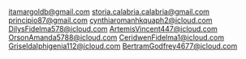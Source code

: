 itamargoldb@gmail.com
storia.calabria.calabria@gmail.com
principio87@gmail.com
cynthiaromanhkquaph2@icloud.com
DilysFidelma578@icloud.com
ArtemisVincent447@icloud.com
OrsonAmanda5788@icloud.com
CeridwenFidelma1@icloud.com
GriseldaIphigenia112@icloud.com
BertramGodfrey4677@icloud.com
